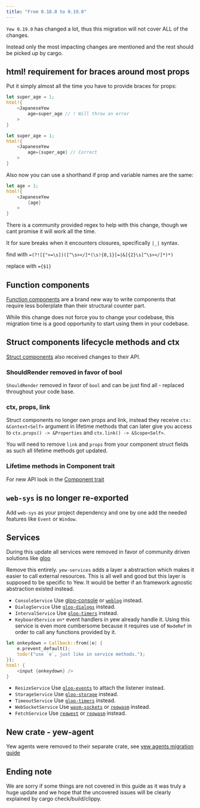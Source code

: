 ```yaml
---
title: "From 0.18.0 to 0.19.0"
---
```


`Yew 0.19.0` has changed a lot, thus this migration will not cover ALL of the changes.

Instead only the most impacting changes are mentioned and the rest should be picked up by cargo.

## html! requirement for braces around most props

Put it simply almost all the time you have to provide braces for props:

```rust {4}, ignore
let super_age = 1;
html!{
    <JapaneseYew
        age=super_age // ! Will throw an error
    >
}
```

```rust {4}, ignore
let super_age = 1;
html!{
    <JapaneseYew
        age={super_age} // Correct
    >
}
```

Also now you can use a shorthand if prop and variable names are the same:

```rust {4}, ignore
let age = 1;
html!{
    <JapaneseYew
        {age}
    >
}
```

There is a community provided regex to help with this change, though we cant promise it will work all the time.

It for sure breaks when it encounters closures, specifically `|_|` syntax.

find with `=(?![{">=\s])([^\s></]*(\s!{0,1}[=|&]{2}\s[^\s></]*)*)`

replace with `={$1}`

## Function components

[Function components](./../../concepts/function-components) are a brand new way to write components that require less boilerplate than their structural counter part.

While this change does not force you to change your codebase, this migration time is a good opportunity to start using them in your codebase.

## Struct components lifecycle methods and ctx

[Struct components](./../../concepts/components) also received changes to their API.

### ShouldRender removed in favor of bool

`ShouldRender` removed in favor of `bool` and can be just find all - replaced throughout your code base.

### ctx, props, link

Struct components no longer own props and link, instead they receive `ctx: &Context<Self>` argument in lifetime methods that can later give you access to `ctx.props() -> &Properties` and `ctx.link() -> &Scope<Self>`.

You will need to remove `link` and `props` from your component struct fields as such all lifetime methods got updated.

### Lifetime methods in Component trait

For new API look in the [Component trait](https://github.com/yewstack/yew/blob/9b6bc96826d53ec38aa3ecc02e3a1e132692c411/packages/yew/src/html/component/mod.rs#L37-L97)

## `web-sys` is no longer re-exported

Add `web-sys` as your project dependency and one by one add the needed features like `Event` or `Window`.

## Services

During this update all services were removed in favor of community driven solutions like [gloo](https://github.com/rustwasm/gloo)

Remove this entirely. `yew-services` adds a layer a abstraction which makes it easier to call external resources. This is all well and good but this layer is supposed to be specific to Yew. It would be better if an framework agnostic abstraction existed instead.

- `ConsoleService`
  Use [gloo-console](https://crates.io/crates/gloo-console) or [`weblog`](https://crates.io/crates/weblog) instead.
- `DialogService`
  Use [`gloo-dialogs`](https://docs.rs/gloo-dialogs/) instead.
- `IntervalService`
  Use [`gloo-timers`](https://docs.rs/gloo-timers/) instead.
- `KeyboardService`
  `on*` event handlers in yew already handle it. Using this service is even more cumbersome because it requires use of `NodeRef` in order to call any functions provided by it.

```rust ,ignore
let onkeydown = Callback::from(|e| {
    e.prevent_default();
    todo!("use `e`, just like in service methods.");
});
html! {
    <input {onkeydown} />
}
```

- `ResizeService`
  Use [`gloo-events`](https://docs.rs/gloo-events) to attach the listener instead.
- `StorageService`
  Use [`gloo-storage`](https://docs.rs/gloo-storage/) instead.
- `TimeoutService`
  Use [`gloo-timers`](https://docs.rs/gloo-timers/) instead.
- `WebSocketService`
  Use [`wasm-sockets`](https://github.com/scratchyone/wasm-sockets) or [`reqwasm`](https://github.com/hamza1311/reqwasm) instead.
- `FetchService`
  Use [`reqwest`](https://crates.io/crates/reqwest) or [`reqwasm`](https://github.com/hamza1311/reqwasm) instead.

## New crate - yew-agent

Yew agents were removed to their separate crate, see [yew agents migration guide](./../yew-agent/from-0.0.0-to-0.1.0)

## Ending note

We are sorry if some things are not covered in this guide as it was truly a huge update and we hope that the uncovered issues will be clearly explained by cargo check/build/clippy.
